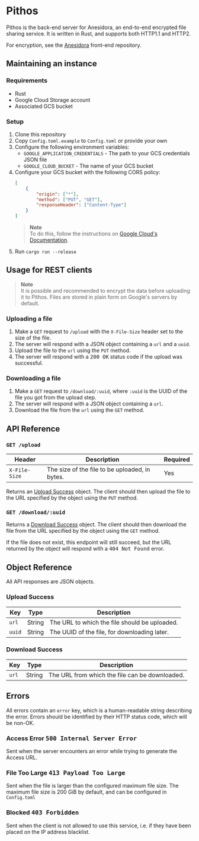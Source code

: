 # Pithos

Pithos is the back-end server for Anesidora, an end-to-end encrypted
file sharing service. It is written in Rust, and supports both
HTTP1.1 and HTTP2.

For encryption, see the [Anesidora](https://github.com/bluelhf/Anesidora)
front-end repository.

## Maintaining an instance

### Requirements

- Rust
- Google Cloud Storage account
- Associated GCS bucket

### Setup

1. Clone this repository
2. Copy `Config.toml.example` to `Config.toml` or provide your own
3. Configure the following environment variables:
    - `GOOGLE_APPLICATION_CREDENTIALS` - The path to your GCS credentials JSON file
    - `GOOGLE_CLOUD_BUCKET` - The name of your GCS bucket
4. Configure your GCS bucket with the following CORS policy:
    ```json
    [
        {
            "origin": ["*"],
            "method": ["PUT", "GET"],
            "responseHeader": ["Content-Type"]
        }
    ]
    ```
   > **Note**  
   > To do this, follow the instructions on [Google Cloud's Documentation](https://cloud.google.com/storage/docs/configuring-cors).
5. Run `cargo run --release`

## Usage for REST clients

> **Note**  
> It is possible and recommended to encrypt the data before uploading it to Pithos.
> Files are stored in plain form on Google's servers by default.

### Uploading a file

1. Make a `GET` request to `/upload` with the `X-File-Size` header set to the size of the file.
2. The server will respond with a JSON object containing a `url` and a `uuid`.
3. Upload the file to the `url` using the `PUT` method.
4. The server will respond with a <kbd>200 OK</kbd> status code if the upload was successful.

### Downloading a file

1. Make a `GET` request to `/download/:uuid`, where `:uuid` is the UUID of the file you got from the upload step.
2. The server will respond with a JSON object containing a `url`.
3. Download the file from the `url` using the `GET` method.

## API Reference

### `GET /upload`

| Header        | Description                                    | Required |
|---------------|------------------------------------------------|----------|
| `X-File-Size` | The size of the file to be uploaded, in bytes. | Yes      |

Returns an [Upload Success](#upload-success) object. The client should then upload
the file to the URL specified by the object using the `PUT` method.

### `GET /download/:uuid`

Returns a [Download Success](#download-success) object. The client should then download
the file from the URL specified by the object using the `GET` method.

If the file does not exist, this endpoint will still succeed, but the URL returned
by the object will respond with a <kbd>404 Not Found</kbd> error.

## Object Reference

All API responses are JSON objects.

### Upload Success

| Key    | Type   | Description                                   |
|--------|--------|-----------------------------------------------|
| `url`  | String | The URL to which the file should be uploaded. |
| `uuid` | String | The UUID of the file, for downloading later.  |

### Download Success

| Key    | Type   | Description                                    |
|--------|--------|------------------------------------------------|
| `url`  | String | The URL from which the file can be downloaded. |

## Errors

All errors contain an `error` key, which is a human-readable string
describing the error. Errors should be identified by their HTTP status code, which
will be non-OK.

### Access Error <kbd>500 Internal Server Error</kbd>
Sent when the server encounters an error while trying to generate the Access URL.

### File Too Large <kbd>413 Payload Too Large</kbd>
Sent when the file is larger than the configured maximum file size. The maximum file size
is 200 GiB by default, and can be configured in `Config.toml`

### Blocked <kbd>403 Forbidden</kbd>
Sent when the client is not allowed to use this service, i.e. if they have been
placed on the IP address blacklist.